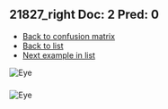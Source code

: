 ## 21827_right Doc: 2 Pred: 0
- [Back to confusion matrix](https://github.com/juliandewit/kaggle_retinopathy/blob/master/matrix.md)
- [Back to list](https://github.com/juliandewit/kaggle_retinopathy/blob/master/lists/20/list.md)
- [Next example in list](https://github.com/juliandewit/kaggle_retinopathy/blob/master/lists/20/21/21852_left.md)

![Eye](https://retinopaty.blob.core.windows.net/size1024/21827_right_2.jpeg)

### 

![Eye]()
